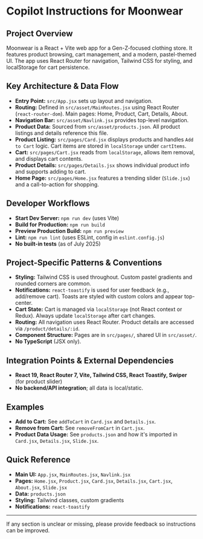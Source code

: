 # Copilot Instructions for Moonwear

## Project Overview
Moonwear is a React + Vite web app for a Gen-Z-focused clothing store. It features product browsing, cart management, and a modern, pastel-themed UI. The app uses React Router for navigation, Tailwind CSS for styling, and localStorage for cart persistence.

## Key Architecture & Data Flow
- **Entry Point:** `src/App.jsx` sets up layout and navigation.
- **Routing:** Defined in `src/asset/MainRoutes.jsx` using React Router (`react-router-dom`). Main pages: Home, Product, Cart, Details, About.
- **Navigation Bar:** `src/asset/Navlink.jsx` provides top-level navigation.
- **Product Data:** Sourced from `src/asset/products.json`. All product listings and details reference this file.
- **Product Listing:** `src/pages/Card.jsx` displays products and handles `Add to Cart` logic. Cart items are stored in `localStorage` under `cartItems`.
- **Cart:** `src/pages/Cart.jsx` reads from `localStorage`, allows item removal, and displays cart contents.
- **Product Details:** `src/pages/Details.jsx` shows individual product info and supports adding to cart.
- **Home Page:** `src/pages/Home.jsx` features a trending slider (`Slide.jsx`) and a call-to-action for shopping.

## Developer Workflows
- **Start Dev Server:** `npm run dev` (uses Vite)
- **Build for Production:** `npm run build`
- **Preview Production Build:** `npm run preview`
- **Lint:** `npm run lint` (uses ESLint, config in `eslint.config.js`)
- **No built-in tests** (as of July 2025)

## Project-Specific Patterns & Conventions
- **Styling:** Tailwind CSS is used throughout. Custom pastel gradients and rounded corners are common.
- **Notifications:** `react-toastify` is used for user feedback (e.g., add/remove cart). Toasts are styled with custom colors and appear top-center.
- **Cart State:** Cart is managed via `localStorage` (not React context or Redux). Always update `localStorage` after cart changes.
- **Routing:** All navigation uses React Router. Product details are accessed via `/product/details/:id`.
- **Component Structure:** Pages are in `src/pages/`, shared UI in `src/asset/`.
- **No TypeScript** (JSX only).

## Integration Points & External Dependencies
- **React 19, React Router 7, Vite, Tailwind CSS, React Toastify, Swiper** (for product slider)
- **No backend/API integration**; all data is local/static.

## Examples
- **Add to Cart:** See `addToCart` in `Card.jsx` and `Details.jsx`.
- **Remove from Cart:** See `removeFromCart` in `Cart.jsx`.
- **Product Data Usage:** See `products.json` and how it's imported in `Card.jsx`, `Details.jsx`, `Slide.jsx`.

## Quick Reference
- **Main UI:** `App.jsx`, `MainRoutes.jsx`, `Navlink.jsx`
- **Pages:** `Home.jsx`, `Product.jsx`, `Card.jsx`, `Details.jsx`, `Cart.jsx`, `About.jsx`, `Slide.jsx`
- **Data:** `products.json`
- **Styling:** Tailwind classes, custom gradients
- **Notifications:** `react-toastify`

---
If any section is unclear or missing, please provide feedback so instructions can be improved.

